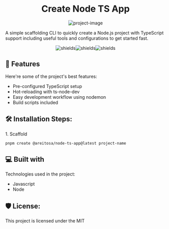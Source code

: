 <h1 align="center" id="title">Create Node TS App</h1>

<p align="center"><img src="https://socialify.git.ci/dantescur/create-node-ts-app/image?font=Raleway&amp;language=1&amp;name=1&amp;pattern=Solid&amp;theme=Dark" alt="project-image"></p>

<p id="description">A simple scaffolding CLI to quickly create a Node.js project with TypeScript support including useful tools and configurations to get started fast.</p>

<p align="center"><img src="https://img.shields.io/npm/last-update/%40areitosa%2Fcreate-node-ts-app" alt="shields"><img src="https://img.shields.io/npm/l/%40areitosa%2Fcreate-node-ts-app" alt="shields"><img src="https://img.shields.io/github/package-json/v/dantescur/create-node-ts-app" alt="shields"></p>

<h2>🧐 Features</h2>

Here're some of the project's best features:

- Pre-configured TypeScript setup
- Hot-reloading with ts-node-dev
- Easy development workflow using nodemon
- Build scripts included

<h2>🛠️ Installation Steps:</h2>

<p>1. Scaffold</p>

```
pnpm create @areitosa/node-ts-app@latest project-name
```

<h2>💻 Built with</h2>

Technologies used in the project:

- Javascript
- Node

<h2>🛡️ License:</h2>

This project is licensed under the MIT
